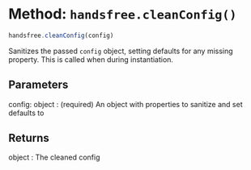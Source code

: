 # Method: `handsfree.cleanConfig()`

```js
handsfree.cleanConfig(config)
```

Sanitizes the passed `config` object, setting defaults for any missing property. This is called when during instantiation.

## Parameters

config: object
: (required) An object with properties to sanitize and set defaults to

## Returns

object
: The cleaned config
